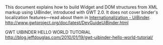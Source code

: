 This document explains how to build Widget and DOM structures from XML markup using UiBinder, introduced with GWT 2.0. It does not cover binder's localization features&mdash;read about them in <a href="DevGuideUiBinderI18n.html">Internationalization - UiBinder</a>.<br>
http://www.gwtproject.org/doc/latest/DevGuideUiBinder.html<br>

GWT UIBINDER HELLO WORLD TUTORIAL<br>
http://blog.jeffdouglas.com/2010/01/19/gwt-uibinder-hello-world-tutorial/<br>
